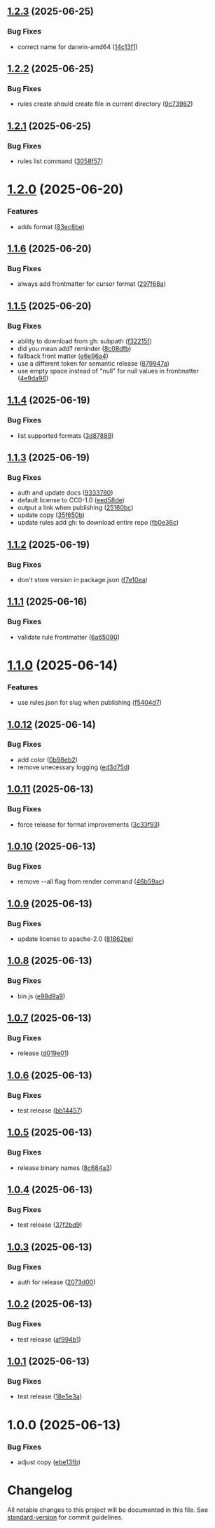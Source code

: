## [1.2.3](https://github.com/continuedev/rules/compare/v1.2.2...v1.2.3) (2025-06-25)


### Bug Fixes

* correct name for darwin-amd64 ([14c13f1](https://github.com/continuedev/rules/commit/14c13f161340970a24c48dba5d14c85cc7d866b0))

## [1.2.2](https://github.com/continuedev/rules/compare/v1.2.1...v1.2.2) (2025-06-25)


### Bug Fixes

* rules create should create file in current directory ([9c73982](https://github.com/continuedev/rules/commit/9c7398214b3c8919494d4424a1b2b891aa8b3209))

## [1.2.1](https://github.com/continuedev/rules/compare/v1.2.0...v1.2.1) (2025-06-25)


### Bug Fixes

* rules list command ([3058f57](https://github.com/continuedev/rules/commit/3058f57ab0984628e2e00029e7d80294994ae4ce))

# [1.2.0](https://github.com/continuedev/rules/compare/v1.1.6...v1.2.0) (2025-06-20)


### Features

* adds format ([83ec8be](https://github.com/continuedev/rules/commit/83ec8be7f3d8d485e24061d2d01d410a3354135a))

## [1.1.6](https://github.com/continuedev/rules/compare/v1.1.5...v1.1.6) (2025-06-20)


### Bug Fixes

* always add frontmatter for cursor format ([297f68a](https://github.com/continuedev/rules/commit/297f68af075a6296d25c4dddebea18f0142e7ac4))

## [1.1.5](https://github.com/continuedev/rules/compare/v1.1.4...v1.1.5) (2025-06-20)


### Bug Fixes

* ability to download from gh: subpath ([f32215f](https://github.com/continuedev/rules/commit/f32215f461eadcff02b79ef3444d078901c3bdab))
* did you mean add? reminder ([8c08dfb](https://github.com/continuedev/rules/commit/8c08dfbec59649ff585454aad5375620b81ede6c))
* fallback front matter ([e6e96a4](https://github.com/continuedev/rules/commit/e6e96a46f044cd1ca2a2c8a891733046f8956deb))
* use a different token for semantic release ([879947a](https://github.com/continuedev/rules/commit/879947a8518ddc85d5b2e1eea7c309ec94738b13))
* use empty space instead of "null" for null values in frontmatter ([4e9da96](https://github.com/continuedev/rules/commit/4e9da9678476f372d331dd1a59a54def532f371a))

## [1.1.4](https://github.com/continuedev/rules-cli/compare/v1.1.3...v1.1.4) (2025-06-19)


### Bug Fixes

* list supported formats ([3d87889](https://github.com/continuedev/rules-cli/commit/3d87889f9c1a76f6206891bb07d7b811e831ccc8))

## [1.1.3](https://github.com/continuedev/rules-cli/compare/v1.1.2...v1.1.3) (2025-06-19)


### Bug Fixes

* auth and update docs ([9333780](https://github.com/continuedev/rules-cli/commit/93337804e4655539aef2e5ccd95df28eec6fb874))
* default license to CC0-1.0 ([eed58de](https://github.com/continuedev/rules-cli/commit/eed58de3b5b1d08b3940f7d951a30c0c30a37f17))
* output a link when publishing ([25160bc](https://github.com/continuedev/rules-cli/commit/25160bc01f311a9c82ff9fb054876d953358b3c4))
* update copy ([35f650b](https://github.com/continuedev/rules-cli/commit/35f650b0629d43cdf6da88af48045bb83f20e414))
* update rules add gh: to download entire repo ([fb0e36c](https://github.com/continuedev/rules-cli/commit/fb0e36c24621ec6b2d7b1118ca6f549e29b7c7d3))

## [1.1.2](https://github.com/continuedev/rules-cli/compare/v1.1.1...v1.1.2) (2025-06-19)


### Bug Fixes

* don't store version in package.json ([f7e10ea](https://github.com/continuedev/rules-cli/commit/f7e10ea073dc701eaeab8a07602c7707dddba590))

## [1.1.1](https://github.com/continuedev/rules-cli/compare/v1.1.0...v1.1.1) (2025-06-16)


### Bug Fixes

* validate rule frontmatter ([6a65090](https://github.com/continuedev/rules-cli/commit/6a65090d6132ac5a324964a3c45a029f44e190e8))

# [1.1.0](https://github.com/continuedev/rules-cli/compare/v1.0.12...v1.1.0) (2025-06-14)


### Features

* use rules.json for slug when publishing ([f5404d7](https://github.com/continuedev/rules-cli/commit/f5404d7c581f29a81140d4a6d01dc029c45ea6d0))

## [1.0.12](https://github.com/continuedev/rules-cli/compare/v1.0.11...v1.0.12) (2025-06-14)


### Bug Fixes

* add color ([0b98eb2](https://github.com/continuedev/rules-cli/commit/0b98eb217dc664b087c08851552995c9f3b12b77))
* remove unecessary logging ([ed3d75d](https://github.com/continuedev/rules-cli/commit/ed3d75d82791dbc7bebdbc62ec9b3f25ecf2d304))

## [1.0.11](https://github.com/continuedev/rules-cli/compare/v1.0.10...v1.0.11) (2025-06-13)


### Bug Fixes

* force release for format improvements ([3c33f93](https://github.com/continuedev/rules-cli/commit/3c33f934f01665553e6b29e43dc913f0570a042e))

## [1.0.10](https://github.com/continuedev/rules-cli/compare/v1.0.9...v1.0.10) (2025-06-13)


### Bug Fixes

* remove --all flag from render command ([46b59ac](https://github.com/continuedev/rules-cli/commit/46b59acbceaaf102b7ba0c963cb7fd53f4c2d513))

## [1.0.9](https://github.com/continuedev/rules-cli/compare/v1.0.8...v1.0.9) (2025-06-13)


### Bug Fixes

* update license to apache-2.0 ([81862be](https://github.com/continuedev/rules-cli/commit/81862be4e09637a9931f61c4bad5af5aa9e67441))

## [1.0.8](https://github.com/continuedev/rules-cli/compare/v1.0.7...v1.0.8) (2025-06-13)


### Bug Fixes

* bin.js ([e98d9a9](https://github.com/continuedev/rules-cli/commit/e98d9a91f2e8dd3fb12f90a1a4868d23f7f83914))

## [1.0.7](https://github.com/continuedev/rules-cli/compare/v1.0.6...v1.0.7) (2025-06-13)


### Bug Fixes

* release ([d019e01](https://github.com/continuedev/rules-cli/commit/d019e017be5b8925184de12547ae46ff8205ef41))

## [1.0.6](https://github.com/continuedev/rules-cli/compare/v1.0.5...v1.0.6) (2025-06-13)


### Bug Fixes

* test release ([bb14457](https://github.com/continuedev/rules-cli/commit/bb14457deb09b63759a0ae43742099c668b24668))

## [1.0.5](https://github.com/continuedev/rules-cli/compare/v1.0.4...v1.0.5) (2025-06-13)


### Bug Fixes

* release binary names ([8c684a3](https://github.com/continuedev/rules-cli/commit/8c684a307e88ed6acd6fa2c8d1b274d680cda4c0))

## [1.0.4](https://github.com/continuedev/rules-cli/compare/v1.0.3...v1.0.4) (2025-06-13)


### Bug Fixes

* test release ([37f2bd9](https://github.com/continuedev/rules-cli/commit/37f2bd9d49fa46bf56d2e13fbffed9b70ddb730b))

## [1.0.3](https://github.com/continuedev/rules-cli/compare/v1.0.2...v1.0.3) (2025-06-13)


### Bug Fixes

* auth for release ([2073d00](https://github.com/continuedev/rules-cli/commit/2073d00d980d4b0f84833bd89b3ee9a7f85a244f))

## [1.0.2](https://github.com/continuedev/rules-cli/compare/v1.0.1...v1.0.2) (2025-06-13)


### Bug Fixes

* test release ([af994b1](https://github.com/continuedev/rules-cli/commit/af994b1d9c03dd8eaefe7e2450c1a0a437bcaf9a))

## [1.0.1](https://github.com/continuedev/rules-cli/compare/v1.0.0...v1.0.1) (2025-06-13)


### Bug Fixes

* test release ([18e5e3a](https://github.com/continuedev/rules-cli/commit/18e5e3a8817c839fcfd76b5e88a8f79f080de61c))

# 1.0.0 (2025-06-13)


### Bug Fixes

* adjust copy ([ebe13fb](https://github.com/continuedev/rules-cli/commit/ebe13fb32ff76c417429deb69256b25144358523))

# Changelog

All notable changes to this project will be documented in this file. See [standard-version](https://github.com/conventional-changelog/standard-version) for commit guidelines.
